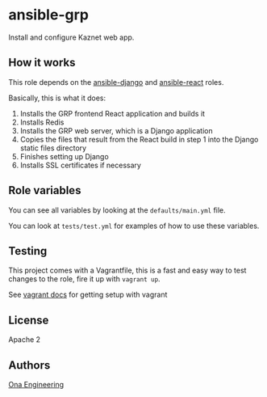 # ansible-grp

Install and configure Kaznet web app.

## How it works

This role depends on the [ansible-django](https://github.com/onaio/ansible-django) and [ansible-react](https://github.com/onaio/ansible-react) roles.

Basically, this is what it does:

1. Installs the GRP frontend React application and builds it
2. Installs Redis
3. Installs the GRP web server, which is a Django application
4. Copies the files that result from the React build in step 1 into the Django static files directory
5. Finishes setting up Django
6. Installs SSL certificates if necessary

## Role variables

You can see all variables by looking at the `defaults/main.yml` file.

You can look at `tests/test.yml` for examples of how to use these variables.

## Testing

This project comes with a Vagrantfile, this is a fast and easy way to test changes to the role, fire it up with `vagrant up`.

See [vagrant docs](https://docs.vagrantup.com/v2/) for getting setup with vagrant

## License

Apache 2

## Authors

[Ona Engineering](https://ona.io)

